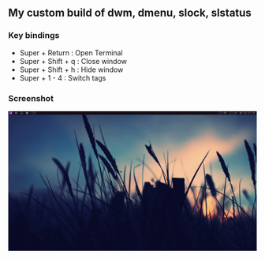 ## My custom build of dwm, dmenu, slock, slstatus

### Key bindings

 - Super + Return    : Open Terminal  
 - Super + Shift + q : Close window  
 - Super + Shift + h : Hide window  
 - Super + 1 - 4     : Switch tags  

### Screenshot
![screenshot.png](screenshot.png)
